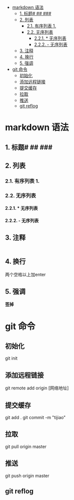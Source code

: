 <!-- TOC -->

- [markdown 语法](#markdown-语法)
  - [1. 标题# ## ###](#1-标题--)
  - [2. 列表](#2-列表)
    - [2.1. 有序列表 1.](#21-有序列表-1)
    - [2.2. 无序列表](#22-无序列表)
      - [2.2.1. * 无序列表](#221--无序列表)
      - [2.2.2. - 无序列表](#222---无序列表)
  - [3. 注释](#3-注释)
  - [4. 换行](#4-换行)
  - [5. 强调](#5-强调)
- [git 命令](#git-命令)
  - [初始化](#初始化)
  - [添加远程链接](#添加远程链接)
  - [提交缓存](#提交缓存)
  - [拉取](#拉取)
  - [推送](#推送)
  - [git reflog](#git-reflog)

<!-- /TOC -->
# markdown 语法
## 1. 标题# ## ### #######
## 2. 列表
### 2.1. 有序列表 1. 
### 2.2. 无序列表
#### 2.2.1. * 无序列表
#### 2.2.2. - 无序列表
## 3. 注释
```
```
## 4. 换行
两个空格以上加enter
## 5. 强调
**签掉**

# git 命令
## 初始化
git init
## 添加远程链接
git remote add origin [网络地址]
## 提交缓存
git add .
git commit -m "tijiao"
## 拉取 
git pull origin master
## 推送
git push origin master
## git reflog 